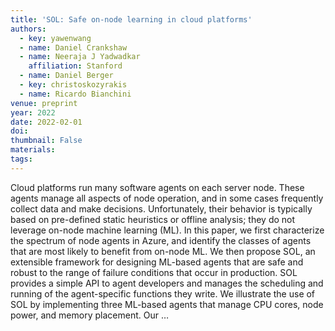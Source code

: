 ```yaml
---
title: 'SOL: Safe on-node learning in cloud platforms'
authors:
  - key: yawenwang
  - name: Daniel Crankshaw
  - name: Neeraja J Yadwadkar
    affiliation: Stanford
  - name: Daniel Berger
  - key: christoskozyrakis
  - name: Ricardo Bianchini
venue: preprint
year: 2022
date: 2022-02-01
doi: 
thumbnail: False
materials:
tags:
---
```

Cloud platforms run many software agents on each server node. These agents manage all aspects of node operation, and in some cases frequently collect data and make decisions. Unfortunately, their behavior is typically based on pre-defined static heuristics or offline analysis; they do not leverage on-node machine learning (ML). In this paper, we first characterize the spectrum of node agents in Azure, and identify the classes of agents that are most likely to benefit from on-node ML. We then propose SOL, an extensible framework for designing ML-based agents that are safe and robust to the range of failure conditions that occur in production. SOL provides a simple API to agent developers and manages the scheduling and running of the agent-specific functions they write. We illustrate the use of SOL by implementing three ML-based agents that manage CPU cores, node power, and memory placement. Our …
